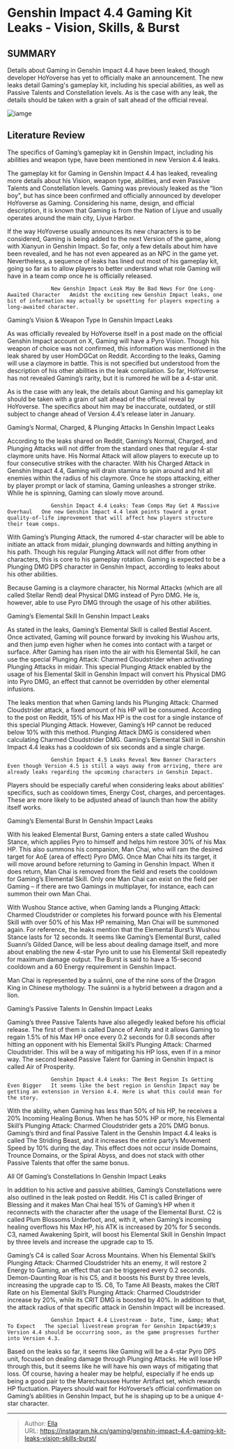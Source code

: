 # Genshin Impact 4.4 Gaming Kit Leaks - Vision, Skills, &amp; Burst


## SUMMARY 



  Details about Gaming in Genshin Impact 4.4 have been leaked, though developer HoYoverse has yet to officially make an announcement.   The new leaks detail Gaming&#39;s gameplay kit, including his special abilities, as well as Passive Talents and Constellation levels.   As is the case with any leak, the details should be taken with a grain of salt ahead of the official reveal.  

![iamge](https://static1.srcdn.com/wordpress/wp-content/uploads/2024/01/genshin-impact-gaming-leaks-gameplay-kit-burst-vision.jpg)

## Literature Review

The specifics of Gaming’s gameplay kit in Genshin Impact, including his abilities and weapon type, have been mentioned in new Version 4.4 leaks.




The gameplay kit for Gaming in Genshin Impact 4.4 has leaked, revealing more details about his Vision, weapon type, abilities, and even Passive Talents and Constellation levels. Gaming was previously leaked as the “lion boy”, but has since been confirmed and officially announced by developer HoYoverse as Gaming. Considering his name, design, and official description, it is known that Gaming is from the Nation of Liyue and usually operates around the main city, Liyue Harbor.




If the way HoYoverse usually announces its new characters is to be considered, Gaming is being added to the next Version of the game, along with Xianyun in Genshin Impact. So far, only a few details about him have been revealed, and he has not even appeared as an NPC in the game yet. Nevertheless, a sequence of leaks has lined out most of his gameplay kit, going so far as to allow players to better understand what role Gaming will have in a team comp once he is officially released.

                  New Genshin Impact Leak May Be Bad News For One Long-Awaited Character   Amidst the exciting new Genshin Impact leaks, one bit of information may actually be upsetting for players expecting a long-awaited character.   


 Gaming’s Vision &amp; Weapon Type In Genshin Impact Leaks 
         

As was officially revealed by HoYoverse itself in a post made on the official Genshin Impact account on X, Gaming will have a Pyro Vision. Though his weapon of choice was not confirmed, this information was mentioned in the leak shared by user HomDGCat on Reddit. According to the leaks, Gaming will use a claymore in battle. This is not specified but understood from the description of his other abilities in the leak compilation. So far, HoYoverse has not revealed Gaming’s rarity, but it is rumored he will be a 4-star unit.






As is the case with any leak, the details about Gaming and his gameplay kit should be taken with a grain of salt ahead of the official reveal by HoYoverse. The specifics about him may be inaccurate, outdated, or still subject to change ahead of Version 4.4’s release later in January.






 Gaming’s Normal, Charged, &amp; Plunging Attacks In Genshin Impact Leaks 
          

According to the leaks shared on Reddit, Gaming’s Normal, Charged, and Plunging Attacks will not differ from the standard ones that regular 4-star claymore units have. His Normal Attack will allow players to execute up to four consecutive strikes with the character. With his Charged Attack in Genshin Impact 4.4, Gaming will drain stamina to spin around and hit all enemies within the radius of his claymore. Once he stops attacking, either by player prompt or lack of stamina, Gaming unleashes a stronger strike. While he is spinning, Gaming can slowly move around.




                  Genshin Impact 4.4 Leaks: Team Comps May Get A Massive Overhaul   One new Genshin Impact 4.4 leak points toward a great quality-of-life improvement that will affect how players structure their team comps.   

With Gaming’s Plunging Attack, the rumored 4-star character will be able to initiate an attack from midair, plunging downwards and hitting anything in his path. Though his regular Plunging Attack will not differ from other characters, this is core to his gameplay rotation. Gaming is expected to be a Plunging DMG DPS character in Genshin Impact, according to leaks about his other abilities.



Because Gaming is a claymore character, his Normal Attacks (which are all called Stellar Rend) deal Physical DMG instead of Pyro DMG. He is, however, able to use Pyro DMG through the usage of his other abilities.






 Gaming’s Elemental Skill In Genshin Impact Leaks 
          




As stated in the leaks, Gaming’s Elemental Skill is called Bestial Ascent. Once activated, Gaming will pounce forward by invoking his Wushou arts, and then jump even higher when he comes into contact with a target or surface. After Gaming has risen into the air with his Elemental Skill, he can use the special Plunging Attack: Charmed Cloudstrider when activating Plunging Attacks in midair. This special Plunging Attack enabled by the usage of his Elemental Skill in Genshin Impact will convert his Physical DMG into Pyro DMG, an effect that cannot be overridden by other elemental infusions.

The leaks mention that when Gaming lands his Plunging Attack: Charmed Cloudstrider attack, a fixed amount of his HP will be consumed. According to the post on Reddit, 15% of his Max HP is the cost for a single instance of this special Plunging Attack. However, Gaming’s HP cannot be reduced below 10% with this method. Plunging Attack DMG is considered when calculating Charmed Cloudstrider DMG. Gaming’s Elemental Skill in Genshin Impact 4.4 leaks has a cooldown of six seconds and a single charge.




                  Genshin Impact 4.5 Leaks Reveal New Banner Characters   Even though Version 4.5 is still a ways away from arriving, there are already leaks regarding the upcoming characters in Genshin Impact.   



Players should be especially careful when considering leaks about abilities’ specifics, such as cooldown times, Energy Cost, charges, and percentages. These are more likely to be adjusted ahead of launch than how the ability itself works.






 Gaming’s Elemental Burst In Genshin Impact Leaks 
          

With his leaked Elemental Burst, Gaming enters a state called Wushou Stance, which applies Pyro to himself and helps him restore 30% of his Max HP. This also summons his companion, Man Chai, who will ram the desired target for AoE (area of effect) Pyro DMG. Once Man Chai hits its target, it will move around before returning to Gaming in Genshin Impact. When it does return, Man Chai is removed from the field and resets the cooldown for Gaming’s Elemental Skill. Only one Man Chai can exist on the field per Gaming – if there are two Gamings in multiplayer, for instance, each can summon their own Man Chai.




With Wushou Stance active, when Gaming lands a Plunging Attack: Charmed Cloudstrider or completes his forward pounce with his Elemental Skill with over 50% of his Max HP remaining, Man Chai will be summoned again. For reference, the leaks mention that the Elemental Burst’s Wushou Stance lasts for 12 seconds. It seems like Gaming’s Elemental Burst, called Suanni’s Gilded Dance, will be less about dealing damage itself, and more about enabling the new 4-star Pyro unit to use his Elemental Skill repeatedly for maximum damage output. The Burst is said to have a 15-second cooldown and a 60 Energy requirement in Genshin Impact.



Man Chai is represented by a suānní, one of the nine sons of the Dragon King in Chinese mythology. The suānní is a hybrid between a dragon and a lion.






 Gaming’s Passive Talents In Genshin Impact Leaks 
          




Gaming’s three Passive Talents have also allegedly leaked before his official release. The first of them is called Dance of Amity and it allows Gaming to regain 1.5% of his Max HP once every 0.2 seconds for 0.8 seconds after hitting an opponent with his Elemental Skill’s Plunging Attack: Charmed Cloudstrider. This will be a way of mitigating his HP loss, even if in a minor way. The second leaked Passive Talent for Gaming in Genshin Impact is called Air of Prosperity.

                  Genshin Impact 4.4 Leaks: The Best Region Is Getting Even Bigger   It seems like the best region in Genshin Impact may be getting an extension in Version 4.4. Here is what this could mean for the story.   

With the ability, when Gaming has less than 50% of his HP, he receives a 20% Incoming Healing Bonus. When he has 50% HP or more, his Elemental Skill’s Plunging Attack: Charmed Cloudstrider gets a 20% DMG bonus. Gaming’s third and final Passive Talent in the Genshin Impact 4.4 leaks is called The Striding Beast, and it increases the entire party’s Movement Speed by 10% during the day. This effect does not occur inside Domains, Trounce Domains, or the Spiral Abyss, and does not stack with other Passive Talents that offer the same bonus.






 All Of Gaming’s Constellations In Genshin Impact Leaks 
          

In addition to his active and passive abilities, Gaming’s Constellations were also outlined in the leak posted on Reddit. His C1 is called Bringer of Blessing and it makes Man Chai heal 15% of Gaming’s HP when it reconnects with the character after the usage of the Elemental Burst. C2 is called Plum Blossoms Underfoot, and, with it, when Gaming’s incoming healing overflows his Max HP, his ATK is increased by 20% for 5 seconds. C3, named Awakening Spirit, will boost his Elemental Skill in Genshin Impact by three levels and increase the upgrade cap to 15.

Gaming’s C4 is called Soar Across Mountains. When his Elemental Skill’s Plunging Attack: Charmed Cloudstrider hits an enemy, it will restore 2 Energy to Gaming, an effect that can be triggered every 0.2 seconds. Demon-Daunting Roar is his C5, and it boosts his Burst by three levels, increasing the upgrade cap to 15. C6, To Tame All Beasts, makes the CRIT Rate on his Elemental Skill’s Plunging Attack: Charmed Cloudstrider increase by 20%, while its CRIT DMG is boosted by 40%. In addition to that, the attack radius of that specific attack in Genshin Impact will be increased.




                  Genshin Impact 4.4 Livestream - Date, Time, &amp; What To Expect   The special livestream program for Genshin Impact&#39;s Version 4.4 should be occurring soon, as the game progresses further into Version 4.3.   

Based on the leaks so far, it seems like Gaming will be a 4-star Pyro DPS unit, focused on dealing damage through Plunging Attacks. He will lose HP through this, but it seems like he will have his own ways of mitigating that loss. Of course, having a healer may be helpful, especially if he ends up being a good pair to the Marechaussee Hunter Artifact set, which rewards HP fluctuation. Players should wait for HoYoverse’s official confirmation on Gaming’s abilities in Genshin Impact, but he is shaping up to be a unique 4-star character.



---

> Author: [Ella](https://instagram.hk.cn/)  
> URL: https://instagram.hk.cn/gaming/genshin-impact-4.4-gaming-kit-leaks-vision-skills-burst/  

